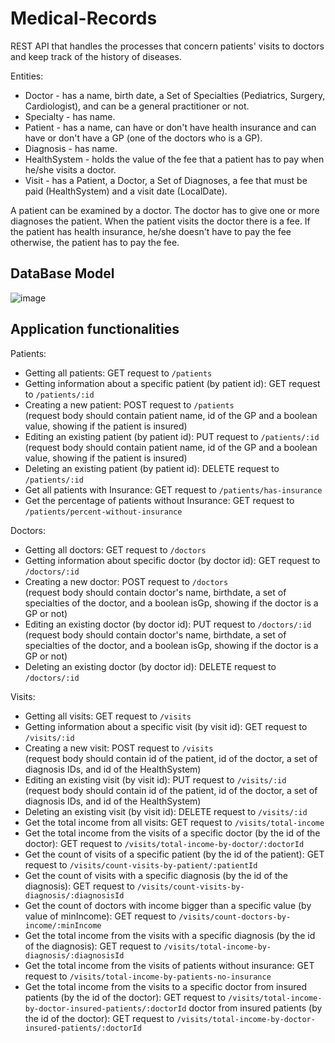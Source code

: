 # Medical-Records
REST API that handles the processes that concern patients' visits to doctors and keep track of the history of diseases. 

Entities:
- Doctor - has a name, birth date, a Set of Specialties (Pediatrics, Surgery, Cardiologist), and can be a general practitioner or not.
- Specialty - has name.
- Patient - has a name, can have or don't have health insurance and can have or don't have a GP (one of the doctors who is a GP).
- Diagnosis - has name.
- HealthSystem - holds the value of the fee that a patient has to pay when he/she visits a doctor.
- Visit - has a Patient, a Doctor, a Set of Diagnoses, a fee that must be paid (HealthSystem) and a visit date (LocalDate).  

A patient can be examined by a doctor. The doctor has to give one or more diagnoses the patient. When the patient visits the doctor there is a fee. If the patient has health insurance, he/she doesn't have to pay the fee otherwise, the patient has to pay the fee.

## DataBase Model

![image](https://github.com/98AnnaM/Medical-Records/assets/147516467/1032f0bc-f02d-4f73-bff1-6f0bc84d0592)

## Application functionalities

Patients:
- Getting all patients: GET request to `/patients`
- Getting information about a specific patient (by patient id): GET request to `/patients/:id`
- Creating a new patient: POST request to `/patients`  
  (request body should contain patient name, id of the GP and a boolean value, showing if the patient is insured)
- Editing an existing patient (by patient id): PUT request to `/patients/:id`  
  (request body should contain patient name, id of the GP and a boolean value, showing if the patient is insured)
- Deleting an existing patient (by patient id): DELETE request to `/patients/:id`
- Get all patients with Insurance: GET request to `/patients/has-insurance`
- Get the percentage of patients without Insurance: GET request to `/patients/percent-without-insurance`

Doctors:
- Getting all doctors: GET request to `/doctors`
- Getting information about specific doctor (by doctor id): GET request to `/doctors/:id`
- Creating a new doctor: POST request to `/doctors`  
  (request body should contain doctor's name, birthdate, a set of specialties of the doctor, and a boolean isGp, showing if the doctor is a GP or not)
- Editing an existing doctor (by doctor id): PUT request to `/doctors/:id`  
  (request body should contain doctor's name, birthdate, a set of specialties of the doctor, and a boolean isGp, showing if the doctor is a GP or not)
- Deleting an existing doctor (by doctor id): DELETE request to `/doctors/:id`

Visits:
- Getting all visits: GET request to `/visits`
- Getting information about a specific visit (by visit id): GET request to `/visits/:id`
- Creating a new visit: POST request to `/visits`  
  (request body should contain id of the patient, id of the doctor, a set of diagnosis IDs, and id of the HealthSystem)
- Editing an existing visit (by visit id): PUT request to `/visits/:id`  
  (request body should contain id of the patient, id of the doctor, a set of diagnosis IDs, and id of the HealthSystem)
- Deleting an existing visit (by visit id): DELETE request to `/visits/:id`
- Get the total income from all visits: GET request to `/visits/total-income`
- Get the total income from the visits of a specific doctor (by the id of the doctor): GET request to `/visits/total-income-by-doctor/:doctorId`
- Get the count of visits of a specific patient (by the id of the patient): GET request to `/visits/count-visits-by-patient/:patientId`
- Get the count of visits with a specific diagnosis (by the id of the diagnosis): GET request to `/visits/count-visits-by-diagnosis/:diagnosisId`
- Get the count of doctors with income bigger than a specific value (by value of minIncome): GET request to `/visits/count-doctors-by-income/:minIncome`
- Get the total income from the visits with a specific diagnosis (by the id of the diagnosis): GET request to `/visits/total-income-by-diagnosis/:diagnosisId`
- Get the total income from the visits of patients without insurance: GET request to `/visits/total-income-by-patients-no-insurance`
- Get the total income from the visits to a specific doctor from insured patients (by the id of the doctor): GET request to `/visits/total-income-by-doctor-insured-patients/:doctorId` doctor from insured patients (by the id of the doctor): GET request to `/visits/total-income-by-doctor-insured-patients/:doctorId`